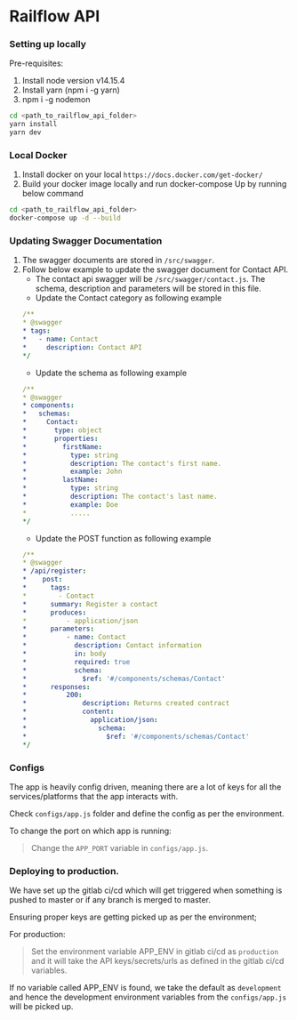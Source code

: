 # Railflow API

### Setting up locally

Pre-requisites:

1. Install node version v14.15.4
2. Install yarn (npm i -g yarn)
3. npm i -g nodemon

```bash
cd <path_to_railflow_api_folder>
yarn install
yarn dev
```

### Local Docker
1. Install docker on your local `https://docs.docker.com/get-docker/`
2. Build your docker image locally and run docker-compose Up by running below command
```bash
cd <path_to_railflow_api_folder>
docker-compose up -d --build
```

### Updating Swagger Documentation
1. The swagger documents are stored in `/src/swagger`. 
2. Follow below example to update the swagger document for Contact API.
    * The contact api swagger will be `/src/swagger/contact.js`. The schema, description and parameters will be stored in this file. 
    * Update the Contact category as following example
    ```yaml
    /**
    * @swagger
    * tags:
    *   - name: Contact
    *     description: Contact API
    */
    ```
    * Update the schema as following example
    ``` yaml
    /**
    * @swagger
    * components:
    *   schemas:
    *     Contact:
    *       type: object
    *       properties:
    *         firstName:
    *           type: string
    *           description: The contact's first name.
    *           example: John
    *         lastName:
    *           type: string
    *           description: The contact's last name.
    *           example: Doe
    *           .....
    */
    ```
    * Update the POST function as following example
    ```yaml
    /**
    * @swagger
    * /api/register:
    *    post:
    *      tags:
    *        - Contact
    *      summary: Register a contact
    *      produces:
    *          - application/json
    *      parameters:
    *          - name: Contact
    *            description: Contact information
    *            in: body
    *            required: true
    *            schema:
    *              $ref: '#/components/schemas/Contact'
    *      responses:
    *          200:
    *              description: Returns created contract
    *              content:
    *                application/json:
    *                  schema:
    *                    $ref: '#/components/schemas/Contact'
    */
    ```

### Configs

The app is heavily config driven, meaning there are a lot of keys for all the services/platforms that the app interacts with.

Check `configs/app.js` folder and define the config as per the environment.

To change the port on which app is running:

> Change the `APP_PORT` variable in `configs/app.js`.

### Deploying to production.

We have set up the gitlab ci/cd which will get triggered when something is pushed to master or if any branch is merged to master.

Ensuring proper keys are getting picked up as per the environment;

For production:

> Set the environment variable APP_ENV in gitlab ci/cd as `production` and it will take the API keys/secrets/urls as defined in the gitlab ci/cd variables.

If no variable called APP_ENV is found, we take the default as `development` and hence the development environment variables from the `configs/app.js` will be picked up.


